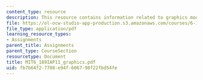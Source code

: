 ```yaml
---
content_type: resource
description: This resource contains information related to graphics module reference.
file: https://ol-ocw-studio-app-production.s3.amazonaws.com/courses/6-189-a-gentle-introduction-to-programming-using-python-january-iap-2011/fb7b64f27708e94f606798f22fbd54fe_MIT6_189IAP11_graphics.pdf
file_type: application/pdf
learning_resource_types:
- Assignments
parent_title: Assignments
parent_type: CourseSection
resourcetype: Document
title: MIT6_189IAP11_graphics.pdf
uid: fb7b64f2-7708-e94f-6067-98f22fbd54fe
---
```

